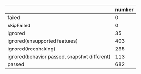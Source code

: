 |  | number |
|----| ---- |
| failed | 0 |
| skipFailed | 0 |
| ignored | 35 |
| ignored(unsupported features) | 403 |
| ignored(treeshaking) | 285 |
| ignored(behavior passed, snapshot different) | 113 |
| passed | 682 |
